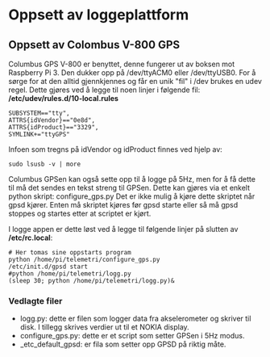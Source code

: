 # Oppsett av loggeplattform

## Oppsett av Colombus V-800 GPS
Columbus GPS V-800 er benyttet, denne fungerer ut av boksen mot Raspberry Pi 3.  Den dukker opp på /dev/ttyACM0 eller /dev/ttyUSB0. For å sørge for at den alltid gjennkjennes og får en unik "fil" i /dev brukes en udev regel. Dette gjøres ved å legge til noen linjer i følgende fil: **/etc/udev/rules.d/10-local.rules**

    SUBSYSTEM=="tty",
    ATTRS{idVendor}=="0e8d",
    ATTRS{idProduct}=="3329",
    SYMLINK+="ttyGPS"

Infoen som tregns på idVendor og idProduct finnes ved hjelp av:

    sudo lsusb -v | more

Columbus GPSen kan også sette opp til å logge på 5Hz, men for å få dette til må det sendes en tekst streng til GPSen. Dette kan gjøres via et enkelt python skript: configure_gps.py Det er ikke mulig å kjøre dette skriptet når gpsd kjører. Enten må skriptet kjøres før gpsd starte eller så må gpsd stoppes og startes etter at scriptet er kjørt.

I logge appen er dette løst ved å legge til følgende linjer på slutten av **/etc/rc.local**:

    # Her tomas sine oppstarts program
    python /home/pi/telemetri/configure_gps.py
    /etc/init.d/gpsd start
    #python /home/pi/telemetri/logg.py
    (sleep 30; python /home/pi/telemetri/logg.py)&


### Vedlagte filer
* logg.py: dette er filen som logger data fra akselerometer og skriver til disk. I tillegg skrives verdier ut til et NOKIA display.
* configure_gps.py: dette er et script som setter GPSen i 5Hz modus.
* \_etc_default_gpsd: er fila som setter opp GPSD på riktig måte.
